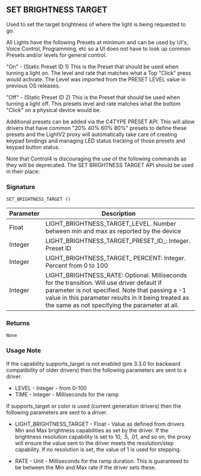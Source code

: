## SET BRIGHTNESS TARGET

Used to set the target brightness of where the light is being requested to go. 

All Lights have the following Presets at minimum and can be used by UI's, Voice Control, Programming, etc so a UI does not have to look up common Presets and/or levels for general control.

"On" - (Static Preset ID 1) This is the Preset that should be used when turning a light on.  The level and rate that matches what a Top "Click" press would activate.  The Level was imported from the PRESET LEVEL value in previous OS releases.

"Off" - (Static Preset ID 2) This is the Preset that should be used when turning a light off.  This presets level and rate matches what the bottom  "Click" on a physical device would be.

Additional presets can be added via the C4TYPE PRESET API.  This will allow drivers that have common "20% 40% 60% 80%" presets to define these presets and the LightV2 proxy will automatically take care of creating keypad bindings and managing LED status tracking of those presets and keypad button status.

Note that Control4 is discouraging the use of the following commands as they will be deprecated. The SET BRIGHTNESS TARGET API should be used in their place:

### Signature

`SET_BRIGHTNESS_TARGET ()`


| Parameter | Description |
| --- | --- |
| Float | LIGHT\_BRIGHTNESS\_TARGET\_LEVEL. Number between min and max as reported by the device | 
| Integer | LIGHT\_BRIGHTNESS\_TARGET\_PRESET\_ID_: Integer. Preset ID |
| Integer | LIGHT\_BRIGHTNESS\_TARGET\_ PERCENT: Integer. Percent from 0 to 100 |
| Integer | LIGHT\_BRIGHTNESS\_RATE: Optional. Milliseconds for the transition.  Will use driver default if parameter is not specified. Note that passing a -1 value in this parameter results in it being treated as the same as not specifying the parameter at all. |


### Returns

`None`


### Usage Note

If the capability supports\_target is not enabled (pre 3.3.0 for backward compatibility of older drivers) then the following parameters are sent to a driver.

- LEVEL - Integer - from 0-100
- TIME - Integer - Milliseconds for the ramp

If supports\_target or color is used (current  generation drivers) then the following parameters are sent to a driver.

- LIGHT\_BRIGHTNESS\_TARGET - Float - Value as defined from drivers Min and Max brightness capabilities as set by the driver. If the brightness resolution capability is set to 10, .5, .01, and so on, the proxy will ensure the value sent to the driver meets the resolution/step capability.  If no resolution is set, the value of 1 is used for stepping.

- RATE - Unit - Milliseconds for the ramp duration.  This is guaranteed to be between the Min and Max rate if the driver sets these.
